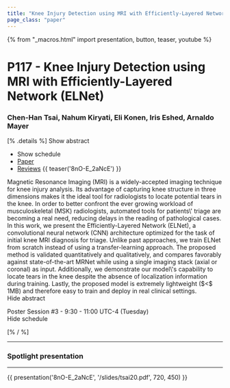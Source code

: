 ```yaml
---
title: "Knee Injury Detection using MRI with Efficiently-Layered Network (ELNet)"
page_class: "paper"
---
```


{% from "_macros.html" import presentation, button, teaser, youtube %}

# P117 - Knee Injury Detection using MRI with Efficiently-Layered Network (ELNet)

### Chen-Han Tsai, Nahum Kiryati, Eli Konen, Iris Eshed, Arnaldo Mayer

[% .details %]
<a class="toggle_visibility" data-selector=".abstract" data-level="3">Show abstract</a>
- <a class="toggle_visibility" data-selector=".schedule" data-level="3">Show schedule</a>
- <a href="https://openreview.net/pdf?id=B_NG9y_wqU">Paper</a>
- <a href="https://openreview.net/forum?id=B_NG9y_wqU">Reviews</a>
{{ teaser('8nO-E_2aNcE') }}

<p>
    <span class="abstract">
        Magnetic Resonance Imaging (MRI) is a widely-accepted imaging technique for knee injury analysis. Its advantage of capturing knee structure in three dimensions makes it the ideal tool for radiologists to locate potential tears in the knee. In order to better confront the ever growing workload of musculoskeletal (MSK) radiologists, automated tools for patients\' triage are becoming a real need, reducing delays in the reading of pathological cases. In this work, we present the Efficiently-Layered Network (ELNet), a convolutional neural network (CNN) architecture optimized for the task of initial knee MRI diagnosis for triage. Unlike past approaches, we train ELNet from scratch instead of using a transfer-learning approach. The proposed method is validated quantitatively and qualitatively, and compares favorably against state-of-the-art MRNet while using a single imaging stack (axial or coronal) as input. Additionally, we demonstrate our model\'s capability to locate tears in the knee despite the absence of localization information during training. Lastly, the proposed model is extremely lightweight ($<$ 1MB) and therefore easy to train and deploy in real clinical settings.
        <br>
        <span class="actions"><a class="toggle_visibility" data-level="2">Hide abstract</a></span>
    </span>
</p>

<p>
    <span class="schedule">
        Poster Session #3  - 9:30 - 11:00 UTC-4 (Tuesday)
        <br>
        <span class="actions"><a class="toggle_visibility" data-level="2">Hide schedule</a></span>
    </span>
</p>

<!-- {{ button("Access paper channel", "https://chat.midl.io/channel/p117") }} -->
[% / %]

---

### Spotlight presentation

---

{{ presentation('8nO-E_2aNcE', '/slides/tsai20.pdf', 720, 450) }}